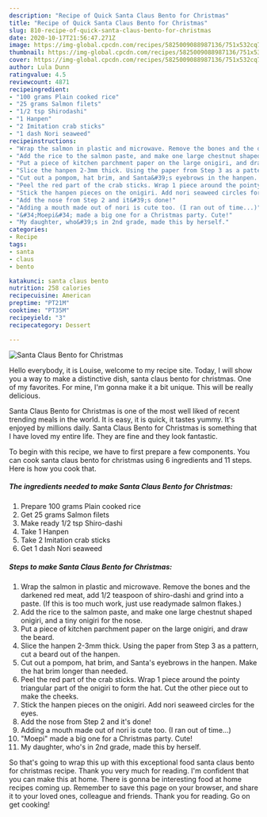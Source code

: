 ```yaml
---
description: "Recipe of Quick Santa Claus Bento for Christmas"
title: "Recipe of Quick Santa Claus Bento for Christmas"
slug: 810-recipe-of-quick-santa-claus-bento-for-christmas
date: 2020-10-17T21:56:47.271Z
image: https://img-global.cpcdn.com/recipes/5825009088987136/751x532cq70/santa-claus-bento-for-christmas-recipe-main-photo.jpg
thumbnail: https://img-global.cpcdn.com/recipes/5825009088987136/751x532cq70/santa-claus-bento-for-christmas-recipe-main-photo.jpg
cover: https://img-global.cpcdn.com/recipes/5825009088987136/751x532cq70/santa-claus-bento-for-christmas-recipe-main-photo.jpg
author: Lula Dunn
ratingvalue: 4.5
reviewcount: 4871
recipeingredient:
- "100 grams Plain cooked rice"
- "25 grams Salmon filets"
- "1/2 tsp Shirodashi"
- "1 Hanpen"
- "2 Imitation crab sticks"
- "1 dash Nori seaweed"
recipeinstructions:
- "Wrap the salmon in plastic and microwave. Remove the bones and the darkened red meat, add 1/2 teaspoon of shiro-dashi and grind into a paste. (If this is too much work, just use readymade salmon flakes.)"
- "Add the rice to the salmon paste, and make one large chestnut shaped onigiri, and a tiny onigiri for the nose."
- "Put a piece of kitchen parchment paper on the large onigiri, and draw the beard."
- "Slice the hanpen 2-3mm thick. Using the paper from Step 3 as a pattern, cut a beard out of the hanpen."
- "Cut out a pompom, hat brim, and Santa&#39;s eyebrows in the hanpen. Make the hat brim longer than needed."
- "Peel the red part of the crab sticks. Wrap 1 piece around the pointy triangular part of the onigiri to form the hat. Cut the other piece out to make the cheeks."
- "Stick the hanpen pieces on the onigiri. Add nori seaweed circles for the eyes."
- "Add the nose from Step 2 and it&#39;s done!"
- "Adding a mouth made out of nori is cute too. (I ran out of time...)"
- "&#34;Moepi&#34; made a big one for a Christmas party. Cute!"
- "My daughter, who&#39;s in 2nd grade, made this by herself."
categories:
- Recipe
tags:
- santa
- claus
- bento

katakunci: santa claus bento 
nutrition: 258 calories
recipecuisine: American
preptime: "PT21M"
cooktime: "PT35M"
recipeyield: "3"
recipecategory: Dessert

---
```



![Santa Claus Bento for Christmas](https://img-global.cpcdn.com/recipes/5825009088987136/751x532cq70/santa-claus-bento-for-christmas-recipe-main-photo.jpg)

Hello everybody, it is Louise, welcome to my recipe site. Today, I will show you a way to make a distinctive dish, santa claus bento for christmas. One of my favorites. For mine, I'm gonna make it a bit unique. This will be really delicious.



Santa Claus Bento for Christmas is one of the most well liked of recent trending meals in the world. It is easy, it is quick, it tastes yummy. It's enjoyed by millions daily. Santa Claus Bento for Christmas is something that I have loved my entire life. They are fine and they look fantastic.


To begin with this recipe, we have to first prepare a few components. You can cook santa claus bento for christmas using 6 ingredients and 11 steps. Here is how you cook that.

<!--inarticleads1-->

##### The ingredients needed to make Santa Claus Bento for Christmas:

1. Prepare 100 grams Plain cooked rice
1. Get 25 grams Salmon filets
1. Make ready 1/2 tsp Shiro-dashi
1. Take 1 Hanpen
1. Take 2 Imitation crab sticks
1. Get 1 dash Nori seaweed




<!--inarticleads2-->

##### Steps to make Santa Claus Bento for Christmas:

1. Wrap the salmon in plastic and microwave. Remove the bones and the darkened red meat, add 1/2 teaspoon of shiro-dashi and grind into a paste. (If this is too much work, just use readymade salmon flakes.)
1. Add the rice to the salmon paste, and make one large chestnut shaped onigiri, and a tiny onigiri for the nose.
1. Put a piece of kitchen parchment paper on the large onigiri, and draw the beard.
1. Slice the hanpen 2-3mm thick. Using the paper from Step 3 as a pattern, cut a beard out of the hanpen.
1. Cut out a pompom, hat brim, and Santa&#39;s eyebrows in the hanpen. Make the hat brim longer than needed.
1. Peel the red part of the crab sticks. Wrap 1 piece around the pointy triangular part of the onigiri to form the hat. Cut the other piece out to make the cheeks.
1. Stick the hanpen pieces on the onigiri. Add nori seaweed circles for the eyes.
1. Add the nose from Step 2 and it&#39;s done!
1. Adding a mouth made out of nori is cute too. (I ran out of time...)
1. &#34;Moepi&#34; made a big one for a Christmas party. Cute!
1. My daughter, who&#39;s in 2nd grade, made this by herself.




So that's going to wrap this up with this exceptional food santa claus bento for christmas recipe. Thank you very much for reading. I'm confident that you can make this at home. There is gonna be interesting food at home recipes coming up. Remember to save this page on your browser, and share it to your loved ones, colleague and friends. Thank you for reading. Go on get cooking!
